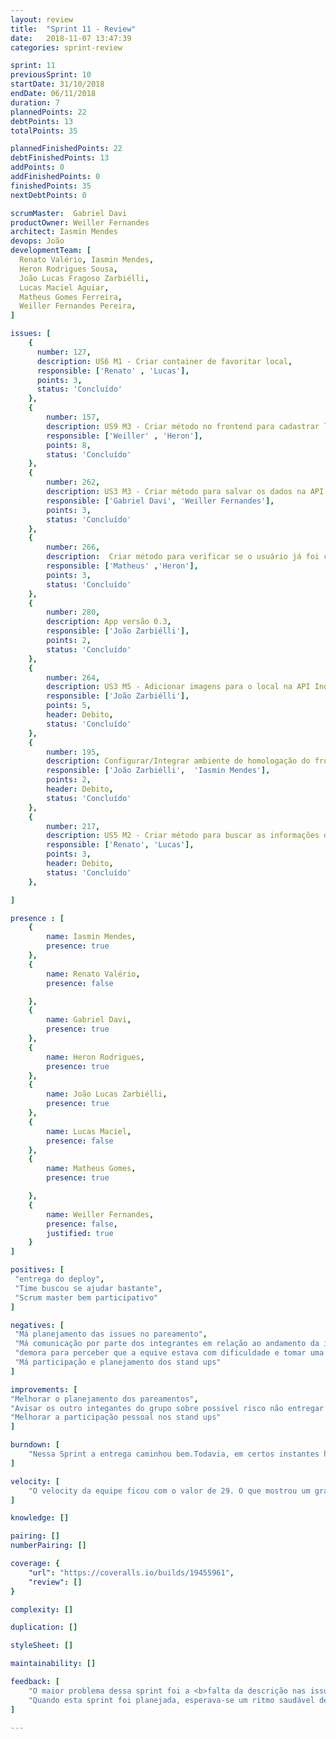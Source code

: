 ```yaml
---
layout: review
title:  "Sprint 11 - Review"
date:   2018-11-07 13:47:39
categories: sprint-review

sprint: 11
previousSprint: 10
startDate: 31/10/2018
endDate: 06/11/2018
duration: 7
plannedPoints: 22
debtPoints: 13
totalPoints: 35

plannedFinishedPoints: 22
debtFinishedPoints: 13
addPoints: 0
addFinishedPoints: 0
finishedPoints: 35
nextDebtPoints: 0

scrumMaster:  Gabriel Davi
productOwner: Weiller Fernandes
architect: Iasmin Mendes
devops: João
developmentTeam: [
  Renato Valério, Iasmin Mendes,
  Heron Rodrigues Sousa,
  João Lucas Fragoso Zarbiélli,
  Lucas Maciel Aguiar,
  Matheus Gomes Ferreira,
  Weiller Fernandes Pereira,
]

issues: [
    {
      number: 127,
      description: US6 M1 - Criar container de favoritar local,
      responsible: ['Renato' , 'Lucas'],
      points: 3,
      status: 'Concluído'
    },
    {
        number: 157,
        description: US9 M3 - Criar método no frontend para cadastrar local na IndicaAi API,
        responsible: ['Weiller' , 'Heron'],
        points: 8,
        status: 'Concluído'
    },
    {
        number: 262,
        description: US3 M3 - Criar método para salvar os dados na API IndicaAi,
        responsible: ['Gabriel Davi', 'Weiller Fernandes'],
        points: 3,
        status: 'Concluído'
    },
    {
        number: 266,
        description:  Criar método para verificar se o usuário já foi cadastrado no sistema,
        responsible: ['Matheus' ,'Heron'],
        points: 3,
        status: 'Concluído'
    },
    {
        number: 280,
        description: App versão 0.3,
        responsible: ['João Zarbiélli'],
        points: 2,
        status: 'Concluído'
    },
    {
        number: 264,
        description: US3 M5 - Adicionar imagens para o local na API IndicaAi,
        responsible: ['João Zarbiélli'],
        points: 5,
        header: Debito,
        status: 'Concluído'
    },
    {
        number: 195,
        description: Configurar/Integrar ambiente de homologação do front,
        responsible: ['João Zarbiélli',  'Iasmin Mendes'],
        points: 2,
        header: Debito,
        status: 'Concluído'
    },
    {
        number: 217,
        description: US5 M2 - Criar método para buscar as informações do local na IndicaAi API,
        responsible: ['Renato', 'Lucas'],
        points: 3,
        header: Debito,
        status: 'Concluído'
    },

]

presence : [
    {
        name: Iasmin Mendes,
        presence: true
    },
    {
        name: Renato Valério,
        presence: false

    },
    {
        name: Gabriel Davi,
        presence: true
    },
    {
        name: Heron Rodrigues,
        presence: true
    },
    {
        name: João Lucas Zarbiélli,
        presence: true
    },
    {
        name: Lucas Maciel,
        presence: false
    },
    {
        name: Matheus Gomes,
        presence: true

    },
    {
        name: Weiller Fernandes,
        presence: false,
        justified: true
    }
]

positives: [
 "entrega do deploy",
 "Time buscou se ajudar bastante",
 "Scrum master bem participativo"
]

negatives: [
 "Má planejamento das issues no pareamento",
 "Má comunicação por parte dos integrantes em relação ao andamento da issue (Ter trabalho e não avisar no planning)",
 "demora para perceber que a equive estava com dificuldade e tomar uma atitude (Scrum master)",
 "Má participação e planejamento dos stand ups"
]

improvements: [
"Melhorar o planejamento dos pareamentos",
"Avisar os outro integantes do grupo sobre possível risco não entregar a issue",
"Melhorar a participação pessoal nos stand ups"
]

burndown: [
    "Nessa Sprint a entrega caminhou bem.Todavia, em certos instantes houve um grande risco da <b>não entrega</b> de algumas issues. No caso da issue de criar container para favoritar local, os responsáveis estavam ou ocupados devido problemas pessoais, ou muito ocupados com outras matérias. Por isso, para não atrapalhar a entrega o próprio scrumMaster, que já havia fechado sua issue, passou a ser responsável por terminar essa issue. Também, na issue de Verificar se o usuário já foi cadastrado no sistema, houve uma <b>má divisão no pareamento</b> e também a <b>má comunicação entre os responsáveis</b>. O membro Matheus nunca havia entrado em uma issue de backend e foi colocado com alguém que possui pouca esperiência com o backend, porém devido a má comunicação Matheus achou que estava responsável sozinho pela issue. No final, com ajuda de outros membros a issue foi concluida. A issue de verificar token de autenticação foi <b>Retirada</b> durante a sprint devido a um impasse com relação a manipulação do token com as outras equipes. As issue de lançar a versão do app e criar métodos para salvar dados na API foram concluidas com antecedência, e o restante foram concluidas mais pro final da sprint. "
]

velocity: [
    "O velocity da equipe ficou com o valor de 29. O que mostrou um grande avanço com relação  a sprint passada quando foram entregues somemente 20 pontos. Durante a sprint, alguns problemas surgiram como por exemplo, um dos integrantes não iria terminar a issue pois tinha trabalho de outras matérias, todavia o scrum master passou a tarefa para outro membro que havia fachado sua issue mais cedo."
]

knowledge: []

pairing: []
numberPairing: []

coverage: {
    "url": "https://coveralls.io/builds/19455961",
    "review": []
}

complexity: []

duplication: []

styleSheet: []

maintainability: []

feedback: [
    "O maior problema dessa sprint foi a <b>falta da descrição nas issues</b>. Foi relatado pela dupla responsável pela issue de Visualizar Local que eles tiveram dificuldade de entender no começo o que realmente era para eles fazerem na issue. Eles conseguiram sanar essa dúvida durante os primeiros stand-ups da sprint e assim conseguiram entregar a tarefa. Contudo, a issue de refatorar a busca de locais teve o problema de ser deixada para ser implementada no final da sprint devido os membros estarem envolvidos em provas de outras disciplinas, e somado a falta de uma especificação sobre o que era pra ser feita na issue, a dupla acabou entregando algo que era fora do esperado e não resolvia o problema real. Assim, <b>objetiva-se uma revisão o mais rápido possível da descrição das issues</b>, para evitar retrabalhos como o que teremos que fazer na próxima sprint.",
    "Quando esta sprint foi planejada, esperava-se um ritmo saudável de produção e que a equipe seria capaz de entregar todos os pontos. <b>Nós tivemos um ritmo saudável de produção, mas devido a falhas de comunicação não conseguimos entregar o proposto</b>."
]

---
```

